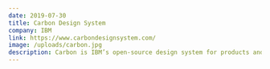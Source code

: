 ```yaml
---
date: 2019-07-30
title: Carbon Design System
company: IBM
link: https://www.carbondesignsystem.com/
image: /uploads/carbon.jpg
description: Carbon is IBM’s open-source design system for products and experiences. With the IBM Design Language as its foundation, the system consists of working code, design tools and resources, human interface guidelines, and a vibrant community of contributors.
---
```

